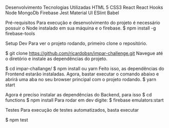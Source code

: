 Desenvolvimento
Tecnologias Utilizadas
HTML 5
CSS3
React
React Hooks
Node
MongoDb
Firebase
Jest
Material UI
ESlint
Babel

Pré-requisitos
Para execução e desenvolvimento do projeto é necessário possuir o Node instalado em sua máquina e o firebase.
$ npm install -g firebase-tools

Setup Dev
Para ver o projeto rodando, primeiro clone o repositório.

$ git clone https://github.com/ricardobsn/impar-challenge.git
Navegue até o diretório e instale as dependências do projeto.

$ cd impar-challange/
$ npm install ou yarn
Feito isso, as dependências do Frontend estarão instaladas. Agora, bastar executar o comando abaixo e abrirá uma aba no seu browser principal com o projeto rodando.
$ yarn start

Agora é preciso instalar as dependências do Backend, para isso
$ cd functions
$ npm install
Para rodar em dev digite:
$ firebase emulators:start

Testes
Para execução de testes automatizados, basta executar

$ npm test
